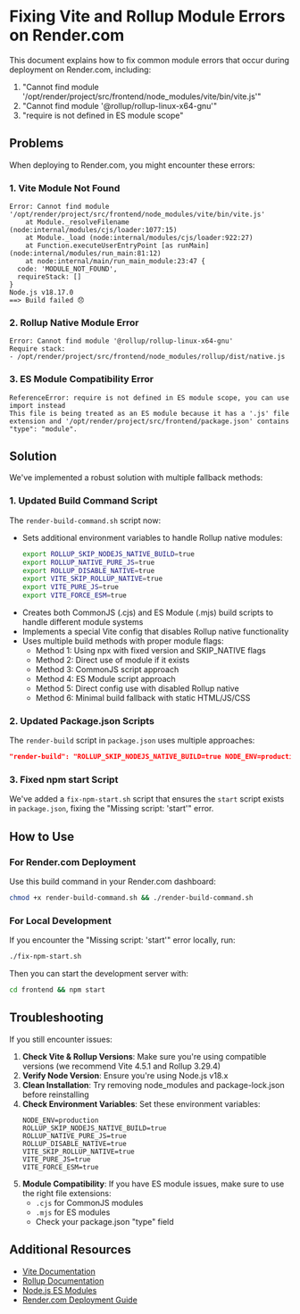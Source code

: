 # Fixing Vite and Rollup Module Errors on Render.com

This document explains how to fix common module errors that occur during deployment on Render.com, including:

1. "Cannot find module '/opt/render/project/src/frontend/node_modules/vite/bin/vite.js'"
2. "Cannot find module '@rollup/rollup-linux-x64-gnu'"
3. "require is not defined in ES module scope"

## Problems

When deploying to Render.com, you might encounter these errors:

### 1. Vite Module Not Found

```
Error: Cannot find module '/opt/render/project/src/frontend/node_modules/vite/bin/vite.js'
    at Module._resolveFilename (node:internal/modules/cjs/loader:1077:15)
    at Module._load (node:internal/modules/cjs/loader:922:27)
    at Function.executeUserEntryPoint [as runMain] (node:internal/modules/run_main:81:12)
    at node:internal/main/run_main_module:23:47 {
  code: 'MODULE_NOT_FOUND',
  requireStack: []
}
Node.js v18.17.0
==> Build failed 😞
```

### 2. Rollup Native Module Error

```
Error: Cannot find module '@rollup/rollup-linux-x64-gnu'
Require stack:
- /opt/render/project/src/frontend/node_modules/rollup/dist/native.js
```

### 3. ES Module Compatibility Error

```
ReferenceError: require is not defined in ES module scope, you can use import instead
This file is being treated as an ES module because it has a '.js' file extension and '/opt/render/project/src/frontend/package.json' contains "type": "module".
```

## Solution

We've implemented a robust solution with multiple fallback methods:

### 1. Updated Build Command Script

The `render-build-command.sh` script now:

- Sets additional environment variables to handle Rollup native modules:
  ```bash
  export ROLLUP_SKIP_NODEJS_NATIVE_BUILD=true
  export ROLLUP_NATIVE_PURE_JS=true
  export ROLLUP_DISABLE_NATIVE=true
  export VITE_SKIP_ROLLUP_NATIVE=true
  export VITE_PURE_JS=true
  export VITE_FORCE_ESM=true
  ```
- Creates both CommonJS (.cjs) and ES Module (.mjs) build scripts to handle different module systems
- Implements a special Vite config that disables Rollup native functionality
- Uses multiple build methods with proper module flags:
  - Method 1: Using npx with fixed version and SKIP_NATIVE flags
  - Method 2: Direct use of module if it exists
  - Method 3: CommonJS script approach
  - Method 4: ES Module script approach
  - Method 5: Direct config use with disabled Rollup native
  - Method 6: Minimal build fallback with static HTML/JS/CSS

### 2. Updated Package.json Scripts

The `render-build` script in `package.json` uses multiple approaches:

```json
"render-build": "ROLLUP_SKIP_NODEJS_NATIVE_BUILD=true NODE_ENV=production node ./node_modules/vite/bin/vite.js build --mode production --emptyOutDir || npx vite@4.5.1 build --mode production --emptyOutDir"
```

### 3. Fixed npm start Script

We've added a `fix-npm-start.sh` script that ensures the `start` script exists in `package.json`, fixing the "Missing script: 'start'" error.

## How to Use

### For Render.com Deployment

Use this build command in your Render.com dashboard:

```bash
chmod +x render-build-command.sh && ./render-build-command.sh
```

### For Local Development

If you encounter the "Missing script: 'start'" error locally, run:

```bash
./fix-npm-start.sh
```

Then you can start the development server with:

```bash
cd frontend && npm start
```

## Troubleshooting

If you still encounter issues:

1. **Check Vite & Rollup Versions**: Make sure you're using compatible versions (we recommend Vite 4.5.1 and Rollup 3.29.4)
2. **Verify Node Version**: Ensure you're using Node.js v18.x
3. **Clean Installation**: Try removing node_modules and package-lock.json before reinstalling
4. **Check Environment Variables**: Set these environment variables:
   ```
   NODE_ENV=production
   ROLLUP_SKIP_NODEJS_NATIVE_BUILD=true
   ROLLUP_NATIVE_PURE_JS=true
   ROLLUP_DISABLE_NATIVE=true
   VITE_SKIP_ROLLUP_NATIVE=true
   VITE_PURE_JS=true
   VITE_FORCE_ESM=true
   ```
5. **Module Compatibility**: If you have ES module issues, make sure to use the right file extensions:
   - `.cjs` for CommonJS modules
   - `.mjs` for ES modules
   - Check your package.json "type" field

## Additional Resources

- [Vite Documentation](https://vitejs.dev/guide/)
- [Rollup Documentation](https://rollupjs.org/)
- [Node.js ES Modules](https://nodejs.org/api/esm.html)
- [Render.com Deployment Guide](https://render.com/docs/deploy-node-express-app)
